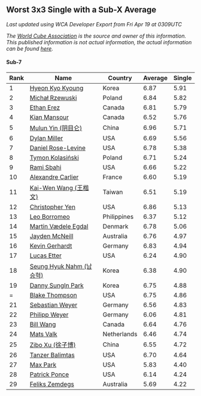 ## Worst 3x3 Single with a Sub-X Average

*Last updated using WCA Developer Export from Fri Apr 19 at 0309UTC*

*The [World Cube Association](https://www.worldcubeassociation.org) is the source and owner of this information. This published information is not actual information, the actual information can be found [here](https://www.worldcubeassociation.org/results).*

#### Sub-7

|Rank|Name|Country|Average|Single|  
|--|--|--|--|--|  
|1|[Hyeon Kyo Kyoung](https://www.worldcubeassociation.org/persons/2013KYOU01)|Korea|6.87|5.91|  
|2|[Michał Rzewuski](https://www.worldcubeassociation.org/persons/2014RZEW01)|Poland|6.84|5.82|  
|3|[Ethan Erez](https://www.worldcubeassociation.org/persons/2017EREZ01)|Canada|6.81|5.79|  
|4|[Kian Mansour](https://www.worldcubeassociation.org/persons/2015MANS03)|Canada|6.52|5.76|  
|5|[Mulun Yin (阴目仑)](https://www.worldcubeassociation.org/persons/2009YINM01)|China|6.96|5.71|  
|6|[Dylan Miller](https://www.worldcubeassociation.org/persons/2015MILL01)|USA|6.69|5.56|  
|7|[Daniel Rose-Levine](https://www.worldcubeassociation.org/persons/2015ROSE01)|USA|6.78|5.38|  
|8|[Tymon Kolasiński](https://www.worldcubeassociation.org/persons/2016KOLA02)|Poland|6.71|5.24|  
|9|[Rami Sbahi](https://www.worldcubeassociation.org/persons/2011SBAH01)|USA|6.66|5.22|  
|10|[Alexandre Carlier](https://www.worldcubeassociation.org/persons/2012CARL03)|France|6.60|5.19|  
|11|[Kai-Wen Wang (王楷文)](https://www.worldcubeassociation.org/persons/2015WANG09)|Taiwan|6.51|5.19|  
|12|[Christopher Yen](https://www.worldcubeassociation.org/persons/2016YENC01)|USA|6.86|5.13|  
|13|[Leo Borromeo](https://www.worldcubeassociation.org/persons/2015BORR01)|Philippines|6.37|5.12|  
|14|[Martin Vædele Egdal](https://www.worldcubeassociation.org/persons/2013EGDA02)|Denmark|6.78|5.06|  
|15|[Jayden McNeill](https://www.worldcubeassociation.org/persons/2012MCNE01)|Australia|6.76|4.97|  
|16|[Kevin Gerhardt](https://www.worldcubeassociation.org/persons/2013GERH01)|Germany|6.83|4.94|  
|17|[Lucas Etter](https://www.worldcubeassociation.org/persons/2011ETTE01)|USA|6.24|4.90|  
|18|[Seung Hyuk Nahm (남승혁)](https://www.worldcubeassociation.org/persons/2013NAHM01)|Korea|6.38|4.90|  
|19|[Danny SungIn Park](https://www.worldcubeassociation.org/persons/2015PARK13)|Korea|6.75|4.88|  
|=|[Blake Thompson](https://www.worldcubeassociation.org/persons/2010THOM03)|USA|6.75|4.86|  
|21|[Sebastian Weyer](https://www.worldcubeassociation.org/persons/2010WEYE02)|Germany|6.56|4.83|  
|22|[Philipp Weyer](https://www.worldcubeassociation.org/persons/2010WEYE01)|Germany|6.06|4.81|  
|23|[Bill Wang](https://www.worldcubeassociation.org/persons/2010WANG68)|Canada|6.64|4.76|  
|24|[Mats Valk](https://www.worldcubeassociation.org/persons/2007VALK01)|Netherlands|6.46|4.74|  
|25|[Zibo Xu (徐子博)](https://www.worldcubeassociation.org/persons/2014XUZI01)|China|6.55|4.72|  
|26|[Tanzer Balimtas](https://www.worldcubeassociation.org/persons/2013BALI01)|USA|6.70|4.64|  
|27|[Max Park](https://www.worldcubeassociation.org/persons/2012PARK03)|USA|5.83|4.40|  
|28|[Patrick Ponce](https://www.worldcubeassociation.org/persons/2012PONC02)|USA|6.14|4.24|  
|29|[Feliks Zemdegs](https://www.worldcubeassociation.org/persons/2009ZEMD01)|Australia|5.69|4.22|  
